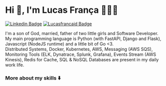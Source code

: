 # Hi 👋, I'm Lucas França 🧑🏻‍💻

[![Linkedin Badge](https://img.shields.io/badge/-Linkedin-black?style=for-the-badge&logo=Linkedin&logoColor=white&link=https://www.linkedin.com/in/lucasfrancaid/)](https://www.linkedin.com/in/lucasfrancaid/) 
[![Lucasfrancaid Badge](https://img.shields.io/badge/-Lucasfrancaid.com.br-black?style=for-the-badge&logo=Next.js&logoColor=white&link=https://lucasfrancaid.com.br/)](https://lucasfrancaid.com.br/) 

I'm a son of God, married, father of two little girls and Software Developer.  
My main programming language is Python (with FastAPI, Django and Flask), Javascript (NodeJS runtime) and a little bit of Go <3.  
Distributed Systems, Docker, Kubernetes, AWS, Messaging (AWS SQS), Monitoring Tools (ELK, Dynatrace, Splunk, Grafana), Events Stream (AWS Kinesis), Redis for Cache, SQL & NoSQL Databases are present in my daily work life.

### More about my skills ⬇️
